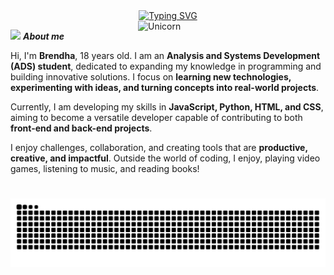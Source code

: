 <div align="center">
  <a href="https://git.io/typing-svg">
    <img src="https://readme-typing-svg.demolab.com?font=Fira+Code&weight=500&size=22&pause=1000&color=FF00F6&center=true&vCenter=true&random=false&width=524&lines=%E2%8A%B9+Welcome+to+my+profile!+%CB%99%E1%B5%95%CB%99+%E2%8A%B9+" alt="Typing SVG">
  </a>
</div>


<img align="right" width=300px alt="Unicorn" src="https://c.tenor.com/GN73MKBawZYAAAAi/busy-cute.gif" />

<img src="https://media.giphy.com/media/ObNTw8Uzwy6KQ/giphy.gif" width="30px">&nbsp;***About me***

Hi, I'm **Brendha**, 18 years old. 
I am an **Analysis and Systems Development (ADS) student**, dedicated to expanding my knowledge in programming and building innovative solutions. I focus on **learning new technologies, experimenting with ideas, and turning concepts into real-world projects**.  

Currently, I am developing my skills in **JavaScript, Python, HTML, and CSS**, aiming to become a versatile developer capable of contributing to both **front-end and back-end projects**.  

I enjoy challenges, collaboration, and creating tools that are **productive, creative, and impactful**.  Outside the world of coding, I enjoy, playing video games, listening to music, and reading books!




#

<picture align="center">
  <source media="(prefers-color-scheme: dark)" srcset="https://raw.githubusercontent.com/brendha-barbosa/brendha-barbosa/output/github-contribution-grid-snake-dark.svg">
  <source media="(prefers-color-scheme: light)" srcset="https://raw.githubusercontent.com/brendha-barbosa/brendha-barbosa/output/github-contribution-grid-snake-light.svg">
  <img align="center" alt="github contribution grid snake animation" src="https://raw.githubusercontent.com/brendha-barbosa/brendha-barbosa/output/github-contribution-grid-snake.svg">
</picture>


